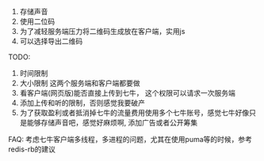 1. 存储声音
2. 使用二位码
3. 为了减轻服务端压力将二维码生成放在客户端，实用js
4. 可以选择导出二维码

TODO:
1. 时间限制
2. 大小限制
这两个服务端和客户端都要做
3. 看客户端(网页版)能否直接上传到七牛， 这个权限可以请求一次服务端
4. 添加上传和听的限制，否则感觉我要破产
5. 为了获取盈利或者抵消掉七牛的流量费用使用多个七牛账号，感觉七牛好像只是能够存储声音吧，感觉好麻烦啊, 添加广告或者公开筹集

FAQ:
考虑七牛客户端多线程，多进程的问题，尤其在使用puma等的时候，参考redis-rb的建议
